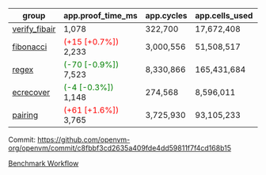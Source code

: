 | group | app.proof_time_ms | app.cycles | app.cells_used | leaf.proof_time_ms | leaf.cycles | leaf.cells_used |
| -- | -- | -- | -- | -- | -- | -- |
| [verify_fibair](https://github.com/openvm-org/openvm/blob/benchmark-results/benchmarks-pr/1882/verify_fibair-c8fbbf3cd2635a409fde4dd59811f7f4cd168b15.md) | 1,078 |  322,700 |  17,672,408 |- | - | - |
| [fibonacci](https://github.com/openvm-org/openvm/blob/benchmark-results/benchmarks-pr/1882/fibonacci-c8fbbf3cd2635a409fde4dd59811f7f4cd168b15.md) |<span style='color: red'>(+15 [+0.7%])</span> 2,233 |  3,000,556 |  51,508,517 |- | - | - |
| [regex](https://github.com/openvm-org/openvm/blob/benchmark-results/benchmarks-pr/1882/regex-c8fbbf3cd2635a409fde4dd59811f7f4cd168b15.md) |<span style='color: green'>(-70 [-0.9%])</span> 7,523 |  8,330,866 |  165,431,684 |- | - | - |
| [ecrecover](https://github.com/openvm-org/openvm/blob/benchmark-results/benchmarks-pr/1882/ecrecover-c8fbbf3cd2635a409fde4dd59811f7f4cd168b15.md) |<span style='color: green'>(-4 [-0.3%])</span> 1,148 |  274,568 |  8,596,011 |- | - | - |
| [pairing](https://github.com/openvm-org/openvm/blob/benchmark-results/benchmarks-pr/1882/pairing-c8fbbf3cd2635a409fde4dd59811f7f4cd168b15.md) |<span style='color: red'>(+61 [+1.6%])</span> 3,765 |  3,725,930 |  93,105,233 |- | - | - |


Commit: https://github.com/openvm-org/openvm/commit/c8fbbf3cd2635a409fde4dd59811f7f4cd168b15

[Benchmark Workflow](https://github.com/openvm-org/openvm/actions/runs/16498882397)

